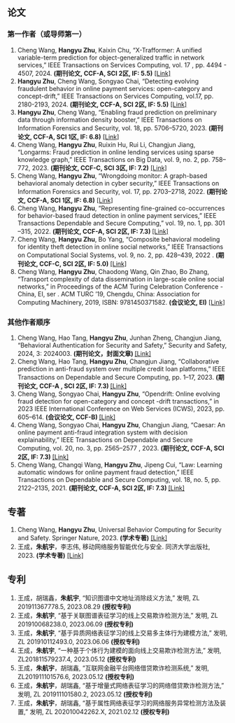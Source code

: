 ## 论文

### 第一作者（或导师第一）
<ol>

   <li> Cheng Wang, <strong>Hangyu Zhu</strong>, Kaixin Chu, “X-Trafformer: A unified variable-term prediction for object-generalized traffic in network services,” IEEE Transactions on Services Computing, vol. 17 , pp.  4494 - 4507, 2024. <strong
  >(期刊论文, CCF-A, SCI 2区, IF: 5.5)</strong> <a href="https://ieeexplore.ieee.org/document/10648650">[Link]</a> </li>
  
   <li> <strong>Hangyu Zhu</strong>, Cheng Wang, Songyao Chai, “Detecting evolving fraudulent behavior in online payment services: open-category and concept-drift,” IEEE Transactions on Services Computing, vol.17, pp. 2180-2193, 2024. <strong
  >(期刊论文, CCF-A, SCI 2区, IF: 5.5)</strong> <a href="https://doi.org/10.1109/TSC.2024.3422880">[Link]</a> </li>
 
 <li> <strong>Hangyu Zhu</strong>, Cheng Wang, “Enabling fraud prediction on preliminary data through information
  density booster,” IEEE Transactions on Information Forensics and Security, vol. 18, pp. 5706–5720, 2023. <strong
  >(期刊论文, CCF-A, SCI 1区, IF: 6.8)</strong> <a href="https://doi.org/10.1109/tifs.2023.3300523">[Link]</a> </li>
  
  <li> Cheng Wang, <strong>Hangyu Zhu</strong>, Ruixin Hu, Rui Li, Changjun Jiang, “Longarms: Fraud prediction in online lending
   services using sparse knowledge graph,” IEEE Transactions on Big Data, vol. 9, no. 2, pp. 758–772, 2023. <strong
   >(期刊论文, CCF-C, SCI 3区, IF: 7.2)</strong> <a href="https://doi.org/10.1109/TBDATA.2022.3172060">[Link]</a> </li>
  

 <li> Cheng Wang, <strong>Hangyu Zhu</strong>, “Wrongdoing monitor: A graph-based behavioral anomaly detection in
  cyber security,” IEEE Transactions on Information Forensics and Security, vol. 17, pp. 2703–2718, 2022. <strong
  >(期刊论文, CCF-A, SCI 1区, IF: 6.8)</strong> <a href="https://doi.org/10.1109/tifs.2022.3191493">[Link]</a>  </li>

 <li> Cheng Wang, <strong>Hangyu Zhu</strong>, “Representing fine-grained co-occurrences for behavior-based fraud
  detection in online payment services,” IEEE Transactions Dependable and Secure Computing,” vol. 19, no. 1, pp. 301
  –315, 2022. <strong>(期刊论文, CCF-A, SCI 2区, IF: 7.3) </strong> <a href="https://doi.org/10.1109/tdsc.2020.2991872">[Link]</a> </li>

 <li> Cheng Wang, <strong>Hangyu Zhu</strong>, Bo Yang, “Composite behavioral modeling for identity theft detection
  in online social networks,” IEEE Transactions on Computational Social Systems, vol. 9, no. 2, pp. 428–439, 2022
  . <strong>(期刊论文, CCF-C, SCI 2区, IF: 5.0)</strong> <a href="https://doi.org/10.1109/tcss.2021.3092007">[Link]</a> </li>
 
 
   <li> Cheng Wang, <strong>Hangyu Zhu</strong>, Chaodong Wang, Qin Zhao, Bo Zhang, “Transport complexity of data dissemination in
    large-scale online social networks,” in Proceedings of the ACM Turing Celebration Conference - China, EI, ser
    . ACM TURC ’19, Chengdu, China: Association for Computing Machinery, 2019, ISBN: 9781450371582. <strong
    >(会议论文, EI)</strong> <a href="https://doi.org/10.1145/3321408.3321601">[Link]</a> </li>

</ol>

### 其他作者顺序


<ol>

 <li> Cheng Wang, Hao Tang,  <strong>Hangyu Zhu</strong>, Junhan Zheng, Changjun Jiang, “Behavioral Authentication for Security and
  Safety,” Security and Safety, 2024, 3: 2024003.  <strong>(期刊论文，封面文章) </strong> <a href=" https://doi.org/10.1051/sands/2024003">[Link]</a> </li>

 <li> Cheng Wang, Hao Tang,  <strong>Hangyu Zhu</strong>, Changjun Jiang, “Collaborative prediction in anti-fraud system over multiple
  credit loan platforms,” IEEE Transactions on Dependable and Secure Computing, pp. 1–17, 2023. <strong>(期刊论文, CCF-A
  , SCI 2区, IF: 7.3) </strong> <a href="https://doi.org/10.1109/tdsc.2023.3334281">[Link]</a> </li>
  
 <li> Cheng Wang, Songyao Chai,  <strong>Hangyu Zhu</strong>, “Opendrift: Online evolving fraud detection for open-category and concept
 -drift transactions,” in 2023 IEEE International Conference on Web Services (ICWS), 2023, pp. 605–614.  <strong
 >(会议论文, CCF-B) </strong> <a href="https://doi.org/10.1109/icws60048.2023.00079">[Link]</a> </li>
  
   <li> Cheng Wang, Songyao Chai, <strong>Hangyu Zhu</strong>, Changjun Jiang, “Caesar: An online payment anti-fraud integration system
  with decision explainability,” IEEE Transactions on Dependable and Secure Computing, vol. 20, no. 3, pp. 2565–2577
  , 2023. <strong>(期刊论文, CCF-A, SCI 2区, IF: 7.3) </strong> <a href="https://doi.org/10.1109/TDSC.2022.3186733">[Link]</a> </li>
  
   <li> Cheng Wang, Changqi Wang,  <strong>Hangyu Zhu</strong>, Jipeng Cui, “Law: Learning automatic windows for online payment fraud
    detection,” IEEE Transactions on Dependable and Secure Computing, vol. 18, no. 5, pp. 2122–2135, 2021.   <strong
    >(期刊论文, CCF-A, SCI 2区, IF: 7.3) </strong> <a href="https://doi.org/10.1109/tdsc.2020.3037784">[Link]</a> </li>
  


</ol>


## 专著
<ol>

   <li>  Cheng Wang, <strong>Hangyu Zhu</strong>, Universal Behavior Computing for Security and Safety.  Springer Nature, 2023. <strong>(学术专著)</strong> <a href="https://link.springer.com/book/10.1007/978-981-97-9014-2">[Link]</a></li>
 <li> 王成，<strong>朱航宇</strong>，李志伟, 移动网络服务智能优化与安全. 同济大学出版社, 2023. <strong>(学术专著)</strong> <a href="https://app.readoor.cn/app/dt/bi/1655775277/270671-808745644222cd?s=3">[Link]</a></li>
</ol>




## 专利
<ol>
  <li>王成，胡瑞鑫，<strong>朱航宇</strong>, “知识图谱中文地址消除歧义方法,” 发明, ZL 201911367778.5, 2023.08.29 <strong>(授权专利)</strong> </li>
  <li>王成，<strong>朱航宇</strong>, “基于关联图谱表征学习的线上交易欺诈检测方法,” 发明, ZL 201910068238.0, 2023.06.09 <strong>(授权专利)</strong></li>
  <li>王成，<strong>朱航宇</strong>, “基于异质网络表征学习的线上交易多主体行为建模方法,” 发明, ZL 201910112493.0, 2023.06.06 <strong>(授权专利)</strong></li>
  <li>王成，<strong>朱航宇</strong>, “一种基于个体行为建模的面向线上交易欺诈检测方法,” 发明, ZL201811579237.4, 2023.05.12 <strong>(授权专利)</strong></li>
  <li> 王成，<strong>朱航宇</strong>，胡瑞鑫, “互联网金融平台网络借贷欺诈检测系统,” 发明, ZL201911101576.6, 2023.05.12 <strong>(授权专利)</strong></li>
  <li> 王成，<strong>朱航宇</strong>，胡瑞鑫, “基于增量式网络表征学习的网络借贷欺诈检测方法,” 发明, ZL 201911101580.2, 2023.05.12 <strong>(授权专利)</strong></li>
  <li> 王成，<strong>朱航宇</strong>，胡瑞鑫, “基于属性网络表征学习的网络服务异常检测方法及装置,” 发明, ZL 202010042262.X, 2021.02.12 <strong>(授权专利)</strong></li>


</ol>
